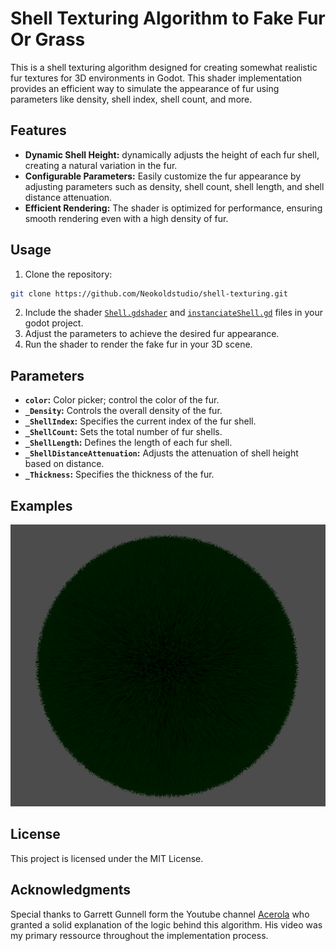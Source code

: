 # Shell Texturing Algorithm to Fake Fur Or Grass

This is a shell texturing algorithm designed for creating somewhat realistic fur textures for 3D environments in Godot. This shader implementation provides an efficient way to simulate the appearance of fur using parameters like density, shell index, shell count, and more.

## Features

- **Dynamic Shell Height:** dynamically adjusts the height of each fur shell, creating a natural variation in the fur.
- **Configurable Parameters:** Easily customize the fur appearance by adjusting parameters such as density, shell count, shell length, and shell distance attenuation.
- **Efficient Rendering:** The shader is optimized for performance, ensuring smooth rendering even with a high density of fur.
  
## Usage

1. Clone the repository:
```bash
git clone https://github.com/Neokoldstudio/shell-texturing.git
```
2. Include the shader [`Shell.gdshader`](./Shell.gdshader) and [`instanciateShell.gd`](./instanciateShell.gd) files in your godot project.
3. Adjust the parameters to achieve the desired fur appearance.
4. Run the shader to render the fake fur in your 3D scene.

## Parameters

- **`color`:** Color picker; control the color of the fur.
- **`_Density`:** Controls the overall density of the fur.
- **`_ShellIndex`:** Specifies the current index of the fur shell.
- **`_ShellCount`:** Sets the total number of fur shells.
- **`_ShellLength`:** Defines the length of each fur shell.
- **`_ShellDistanceAttenuation`:** Adjusts the attenuation of shell height based on distance.
- **`_Thickness`:** Specifies the thickness of the fur.

## Examples

![Alt text](exemple.png?raw=true "Exemple showcasing the use of this shader of a sphere mesh")

## License

This project is licensed under the MIT License.

## Acknowledgments

Special thanks to Garrett Gunnell form the Youtube channel [Acerola](https://www.youtube.com/@Acerola_t "Acerola's Channel") who granted a solid explanation of the logic behind this algorithm.
His video was my primary ressource throughout the implementation process.
